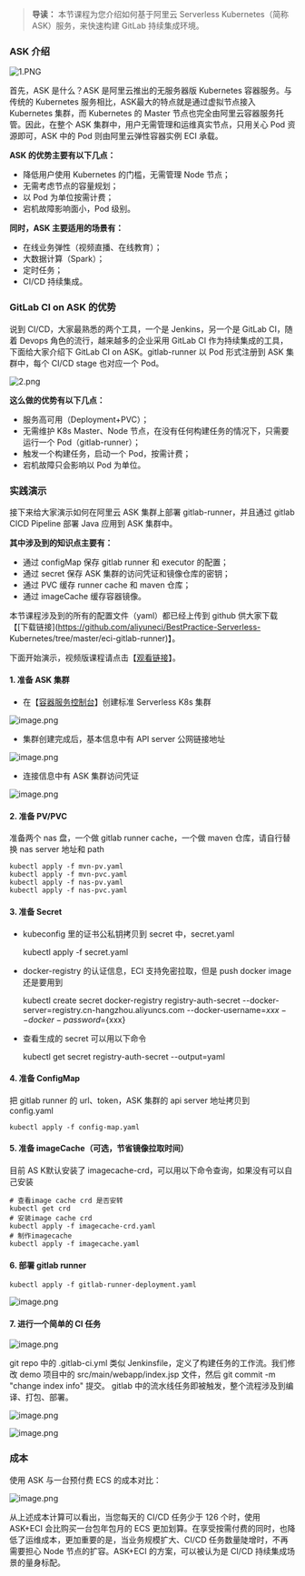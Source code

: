 > **导读：** 本节课程为您介绍如何基于阿里云 Serverless Kubernetes（简称 ASK）服务，来快速构建 GitLab 持续集成环境。

### ASK 介绍

![1.PNG](https://images.gitbook.cn/2020-10-26-040914.png)

首先，ASK 是什么？ASK 是阿里云推出的无服务器版 Kubernetes 容器服务。与传统的 Kubernetes
服务相比，ASK最大的特点就是通过虚拟节点接入 Kubernetes 集群，而 Kubernetes 的 Master
节点也完全由阿里云容器服务托管。因此，在整个 ASK 集群中，用户无需管理和运维真实节点，只用关心 Pod 资源即可，ASK 中的 Pod
则由阿里云弹性容器实例 ECI 承载。

**ASK 的优势主要有以下几点：**

  * 降低用户使用 Kubernetes 的门槛，无需管理 Node 节点；
  * 无需考虑节点的容量规划；
  * 以 Pod 为单位按需计费；
  * 宕机故障影响面小，Pod 级别。

**同时，ASK 主要适用的场景有：**

  * 在线业务弹性（视频直播、在线教育）；
  * 大数据计算（Spark）；
  * 定时任务；
  * CI/CD 持续集成。

### GitLab CI on ASK 的优势

说到 CI/CD，大家最熟悉的两个工具，一个是 Jenkins，另一个是 GitLab CI，随着 Devops 角色的流行，越来越多的企业采用
GitLab CI 作为持续集成的工具，下面给大家介绍下 GitLab CI on ASK。gitlab-runner 以 Pod 形式注册到 ASK
集群中，每个 CI/CD stage 也对应一个 Pod。

![2.png](https://images.gitbook.cn/2020-10-26-040920.png)

**这么做的优势有以下几点：**

  * 服务高可用（Deployment+PVC）；
  * 无需维护 K8s Master、Node 节点，在没有任何构建任务的情况下，只需要运行一个 Pod（gitlab-runner）；
  * 触发一个构建任务，启动一个 Pod，按需计费；
  * 宕机故障只会影响以 Pod 为单位。

### 实践演示

接下来给大家演示如何在阿里云 ASK 集群上部署 gitlab-runner，并且通过 gitlab CICD Pipeline 部署 Java 应用到
ASK 集群中。

**其中涉及到的知识点主要有：**

  * 通过 configMap 保存 gitlab runner 和 executor 的配置；
  * 通过 secret 保存 ASK 集群的访问凭证和镜像仓库的密钥；
  * 通过 PVC 缓存 runner cache 和 maven 仓库；
  * 通过 imageCache 缓存容器镜像。

本节课程涉及到的所有的配置文件（yaml）都已经上传到 github
供大家下载【[下载链接](https://github.com/aliyuneci/BestPractice-Serverless-
Kubernetes/tree/master/eci-gitlab-runner)】。

下面开始演示，视频版课程请点击【[观看链接](https://developer.aliyun.com/lesson_2025_19016)】。

#### 1\. 准备 ASK 集群

  * 在【[容器服务控制台](https://cs.console.aliyun.com/?spm=5176.eciconsole.0.0.68254a9cNv12zh#/k8s/cluster/createV2/serverless)】创建标准 Serverless K8s 集群

![image.png](https://images.gitbook.cn/2020-10-26-040922.png)

  * 集群创建完成后，基本信息中有 API server 公网链接地址

![image.png](https://images.gitbook.cn/2020-10-26-040923.png)

  * 连接信息中有 ASK 集群访问凭证

![image.png](https://images.gitbook.cn/2020-10-26-040925.png)

#### 2\. 准备 PV/PVC

准备两个 nas 盘，一个做 gitlab runner cache，一个做 maven 仓库，请自行替换 nas server 地址和 path

    
    
    kubectl apply -f mvn-pv.yaml
    kubectl apply -f mvn-pvc.yaml
    kubectl apply -f nas-pv.yaml
    kubectl apply -f nas-pvc.yaml
    

#### 3\. 准备 Secret

  * kubeconfig 里的证书公私钥拷贝到 secret 中，secret.yaml

    
    
    kubectl apply -f secret.yaml
    

  * docker-registry 的认证信息，ECI 支持免密拉取，但是 push docker image 还是要用到

    
    
    kubectl create secret docker-registry registry-auth-secret --docker-server=registry.cn-hangzhou.aliyuncs.com --docker-username=${xxx} --docker-password=${xxx}
    

  * 查看生成的 secret 可以用以下命令

    
    
    kubectl get secret registry-auth-secret --output=yaml
    

#### 4\. 准备 ConfigMap

把 gitlab runner 的 url、token，ASK 集群的 api server 地址拷贝到 config.yaml

    
    
    kubectl apply -f config-map.yaml
    

#### 5\. 准备 imageCache（可选，节省镜像拉取时间）

目前 AS K默认安装了 imagecache-crd，可以用以下命令查询，如果没有可以自己安装

    
    
    # 查看image cache crd 是否安转
    kubectl get crd
    # 安装image cache crd
    kubectl apply -f imagecache-crd.yaml
    # 制作imagecache
    kubectl apply -f imagecache.yaml
    

#### 6\. 部署 gitlab runner

    
    
    kubectl apply -f gitlab-runner-deployment.yaml
    

![image.png](https://images.gitbook.cn/2020-10-26-040927.png)

#### 7\. 进行一个简单的 CI 任务

![image.png](https://images.gitbook.cn/2020-10-26-040929.png)

git repo 中的 .gitlab-ci.yml 类似 Jenkinsfile，定义了构建任务的工作流。我们修改 demo 项目中的
src/main/webapp/index.jsp 文件，然后 git commit -m "change index info" 提交。 gitlab
中的流水线任务即被触发，整个流程涉及到编译、打包、部署。

![image.png](https://images.gitbook.cn/2020-10-26-040930.png)

![image.png](https://images.gitbook.cn/2020-10-26-040931.png)

### 成本

使用 ASK 与一台预付费 ECS 的成本对比：

![image.png](https://images.gitbook.cn/2020-10-26-040932.png)

从上述成本计算可以看出，当您每天的 CI/CD 任务少于 126 个时，使用 ASK+ECI 会比购买一台包年包月的 ECS
更加划算。在享受按需付费的同时，也降低了运维成本，更加重要的是，当业务规模扩大、CI/CD 任务数量陡增时，不再需要担心 Node
节点的扩容。ASK+ECI 的方案，可以被认为是 CI/CD 持续集成场景的量身标配。

